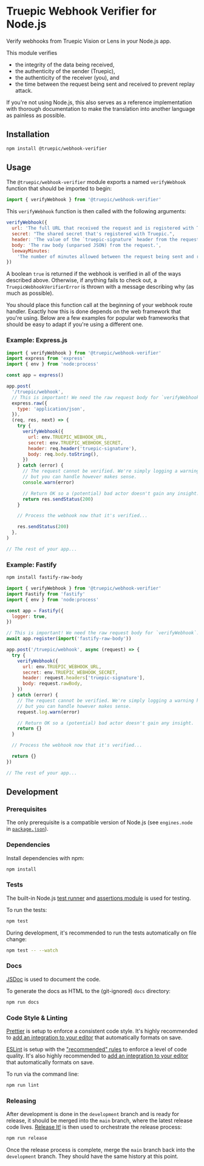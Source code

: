# Truepic Webhook Verifier for Node.js

Verify webhooks from Truepic Vision or Lens in your Node.js app.

This module verifies

- the integrity of the data being received,
- the authenticity of the sender (Truepic),
- the authenticity of the receiver (you), and
- the time between the request being sent and received to prevent replay attack.

If you're not using Node.js, this also serves as a reference implementation with
thorough documentation to make the translation into another language as painless
as possible.

## Installation

```bash
npm install @truepic/webhook-verifier
```

## Usage

The `@truepic/webhook-verifier` module exports a named `verifyWebhook` function
that should be imported to begin:

```js
import { verifyWebhook } from '@truepic/webhook-verifier'
```

This `verifyWebhook` function is then called with the following arguments:

```js
verifyWebhook({
  url: 'The full URL that received the request and is registered with Truepic.',
  secret: "The shared secret that's registered with Truepic.",
  header: 'The value of the `truepic-signature` header from the request.',
  body: 'The raw body (unparsed JSON) from the request.',
  leewayMinutes:
    'The number of minutes allowed between the request being sent and received. Defaults to `5`.',
})
```

A boolean `true` is returned if the webhook is verified in all of the ways
described above. Otherwise, if anything fails to check out, a
`TruepicWebhookVerifierError` is thrown with a message describing why (as much
as possible).

You should place this function call at the beginning of your webhook route
handler. Exactly how this is done depends on the web framework that you're
using. Below are a few examples for popular web frameworks that should be easy
to adapt if you're using a different one.

### Example: Express.js

```js
import { verifyWebhook } from '@truepic/webhook-verifier'
import express from 'express'
import { env } from 'node:process'

const app = express()

app.post(
  '/truepic/webhook',
  // This is important! We need the raw request body for `verifyWebhook`.
  express.raw({
    type: 'application/json',
  }),
  (req, res, next) => {
    try {
      verifyWebhook({
        url: env.TRUEPIC_WEBHOOK_URL,
        secret: env.TRUEPIC_WEBHOOK_SECRET,
        header: req.header('truepic-signature'),
        body: req.body.toString(),
      })
    } catch (error) {
      // The request cannot be verified. We're simply logging a warning here,
      // but you can handle however makes sense.
      console.warn(error)

      // Return OK so a (potential) bad actor doesn't gain any insight.
      return res.sendStatus(200)
    }

    // Process the webhook now that it's verified...

    res.sendStatus(200)
  },
)

// The rest of your app...
```

### Example: Fastify

```bash
npm install fastify-raw-body
```

```js
import { verifyWebhook } from '@truepic/webhook-verifier'
import Fastify from 'fastify'
import { env } from 'node:process'

const app = Fastify({
  logger: true,
})

// This is important! We need the raw request body for `verifyWebhook`.
await app.register(import('fastify-raw-body'))

app.post('/truepic/webhook', async (request) => {
  try {
    verifyWebhook({
      url: env.TRUEPIC_WEBHOOK_URL,
      secret: env.TRUEPIC_WEBHOOK_SECRET,
      header: request.headers['truepic-signature'],
      body: request.rawBody,
    })
  } catch (error) {
    // The request cannot be verified. We're simply logging a warning here,
    // but you can handle however makes sense.
    request.log.warn(error)

    // Return OK so a (potential) bad actor doesn't gain any insight.
    return {}
  }

  // Process the webhook now that it's verified...

  return {}
})

// The rest of your app...
```

## Development

### Prerequisites

The only prerequisite is a compatible version of Node.js (see `engines.node` in
[`package.json`](package.json)).

### Dependencies

Install dependencies with npm:

```bash
npm install
```

### Tests

The built-in Node.js [test runner](https://nodejs.org/docs/latest/api/test.html)
and [assertions module](https://nodejs.org/docs/latest/api/assert.html) is used
for testing.

To run the tests:

```bash
npm test
```

During development, it's recommended to run the tests automatically on file
change:

```bash
npm test -- --watch
```

### Docs

[JSDoc](https://jsdoc.app/) is used to document the code.

To generate the docs as HTML to the (git-ignored) `docs` directory:

```bash
npm run docs
```

### Code Style & Linting

[Prettier](https://prettier.io/) is setup to enforce a consistent code style.
It's highly recommended to
[add an integration to your editor](https://prettier.io/docs/en/editors.html)
that automatically formats on save.

[ESLint](https://eslint.org/) is setup with the
["recommended" rules](https://eslint.org/docs/latest/rules/) to enforce a level
of code quality. It's also highly recommended to
[add an integration to your editor](https://eslint.org/docs/latest/use/integrations#editors)
that automatically formats on save.

To run via the command line:

```bash
npm run lint
```

### Releasing

After development is done in the `development` branch and is ready for release,
it should be merged into the `main` branch, where the latest release code lives.
[Release It!](https://github.com/release-it/release-it) is then used to
orchestrate the release process:

```bash
npm run release
```

Once the release process is complete, merge the `main` branch back into the
`development` branch. They should have the same history at this point.
